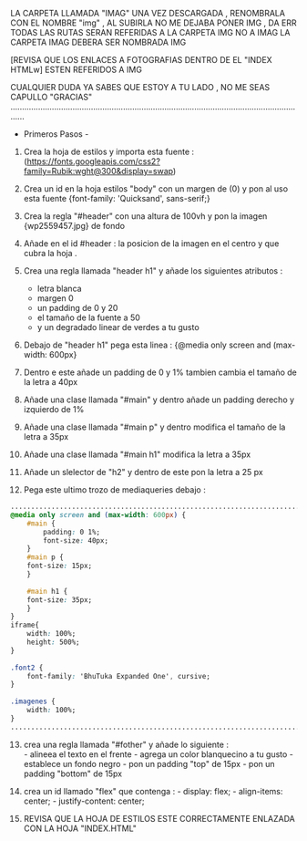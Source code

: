 LA CARPETA LLAMADA "IMAG" UNA VEZ DESCARGADA , RENOMBRALA CON EL NOMBRE "img" , AL SUBIRLA NO ME DEJABA PONER IMG , DA ERR
TODAS LAS RUTAS SERAN REFERIDAS A LA CARPETA IMG NO A IMAG 
LA CARPETA IMAG DEBERA SER NOMBRADA IMG

[REVISA QUE LOS ENLACES A FOTOGRAFIAS DENTRO DE EL "INDEX HTMLw] ESTEN REFERIDOS A IMG

CUALQUIER DUDA YA SABES QUE ESTOY A TU LADO , NO ME SEAS CAPULLO "GRACIAS"
..................................................................................................................................

- Primeros Pasos -

1. Crea la hoja de estilos y importa esta fuente : (https://fonts.googleapis.com/css2?family=Rubik:wght@300&display=swap)
2. Crea un id en la hoja estilos "body" con un margen de (0) y pon al uso esta fuente {font-family: 'Quicksand', sans-serif;}
3. Crea la regla "#header" con una altura de 100vh y pon la imagen {wp2559457.jpg} de fondo
4. Añade en el id #header : la posicion de la imagen en el centro y que cubra la hoja .
5. Crea una regla llamada "header h1" y añade los siguientes atributos : 

    - letra blanca
    - margen 0
    - un padding de 0 y 20
    - el tamaño de la fuente a 50
    - y un degradado linear de verdes a tu gusto 

6. Debajo de "header h1" pega esta linea : {@media only screen and (max-width: 600px}
7. Dentro e este añade un padding de 0 y 1% tambien cambia el tamaño de la letra a 40px
8. Añade una clase llamada "#main" y dentro añade un padding derecho y izquierdo de 1%
9. Añade una clase llamada "#main p" y dentro modifica el tamaño de la letra a 35px
10. Añade una clase llamada "#main h1" modifica la letra a 35px
11. Añade un slelector de  "h2" y dentro de este pon la letra a 25 px
12. Pega este ultimo trozo de mediaqueries debajo :
```css
........................................................................
@media only screen and (max-width: 600px) {                            |
    #main {                                                            |
        padding: 0 1%;                                                 |
        font-size: 40px;                                               |
    }                                                                  |
    #main p {                                                          |
    font-size: 15px;                                                   |
    }                                                                  |
                                                                       | 
    #main h1 {                                                         | 
    font-size: 35px;                                                   | 
    }                                                                  | 
}                                                                      | 
iframe{                                                                | 
    width: 100%;                                                       | 
    height: 500%;                                                      | 
}                                                                      | 
                                                                       |  
.font2 {                                                               | 
    font-family: 'BhuTuka Expanded One', cursive;                      | 
}                                                                      | 
                                                                       | 
.imagenes {                                                            |
    width: 100%;                                                       |
}                                                                      |
........................................................................
```
13. crea una regla llamada "#fother" y añade lo siguiente  :    
                                                                - alineea el texto en el frente
                                                                - agrega un color blanquecino a tu gusto
                                                                - establece un fondo negro
                                                                - pon un padding "top" de 15px
                                                                - pon un padding "bottom" de 15px

14. crea un id llamado "flex" que contenga :
                                                -  display: flex;
                                                -  align-items: center;
                                                -  justify-content: center;

15. REVISA QUE LA HOJA DE ESTILOS ESTE CORRECTAMENTE ENLAZADA CON LA HOJA "INDEX.HTML"

                                                                        


                                                                        
